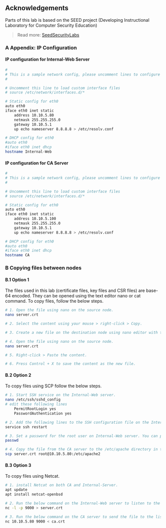## Acknowledgements
Parts of this lab is based on the SEED project (Developing Instructional Laboratory for Computer Security Education) 
> Read more: [SeedSecurityLabs](https://seedsecuritylabs.org)

### A Appendix: IP Configuration
#### IP configuration for Internal-Web Server
```bash
#
# This is a sample network config, please uncomment lines to configure the network
#

# Uncomment this line to load custom interface files
# source /etc/network/interfaces.d/*

# Static config for eth0
auto eth0
iface eth0 inet static
	address 10.10.5.80
	netmask 255.255.255.0
	gateway 10.10.5.1
	up echo nameserver 8.8.8.8 > /etc/resolv.conf

# DHCP config for eth0
#auto eth0
#iface eth0 inet dhcp
hostname Internal-Web
```

#### IP configuration for CA Server
```bash
#
# This is a sample network config, please uncomment lines to configure the network
#

# Uncomment this line to load custom interface files
# source /etc/network/interfaces.d/*

# Static config for eth0
auto eth0
iface eth0 inet static
	address 10.10.5.100
	netmask 255.255.255.0
	gateway 10.10.5.1
	up echo nameserver 8.8.8.8 > /etc/resolv.conf

# DHCP config for eth0
#auto eth0
#iface eth0 inet dhcp
hostname CA
```

### B Copying files between nodes

#### B.1 Option 1
The files used in this lab (certificate files, key files and CSR files) are base-64 encoded. They can be opened using the text editor nano or cat command. To copy files, follow the below steps.

```bash
# 1. Open the file using nano on the source node.
nano server.crt

# 2. Select the content using your mouse > right-click > Copy.

# 3. Create a new file on the destination node using nano editor with the same name.

# 4. Open the file using nano on the source node.
nano server.crt

# 5. Right-click > Paste the content.

# 6. Press Control + X to save the content as the new file.
```

#### B.2 Option 2
To copy files using SCP follow the below steps.
```bash
# 1. Start SSH service on the Internal-Web server.
nano /etc/ssh/sshd_config
# edit these following lines
    PermitRootLogin yes
    PasswordAuthentication yes

# 2. Add the following lines to the SSH configuration file on the Internal-Web server.
service ssh restart

# 3. Set a password for the root user on Internal-Web server. You can provide a simple password here.
passwd

# 4. Copy the file from the CA server to the /etc/apache directory in the Internal-Web server.
scp server.crt root@10.10.5.80:/etc/apache2
```

#### B.3 Option 3
To copy files using Netcat.
```bash
# 1. install Netcat on both CA and Internal-Server.
apt update
apt install netcat-openbsd

# 2. Run the below command on the Internal-Web server to listen to the file sent from CA.
nc -l -p 9000 > server.crt

# 3. Run the below command on the CA server to send the file to the listening port 9000 of Internal-Web server.
nc 10.10.5.80 9000 < ca.crt
```